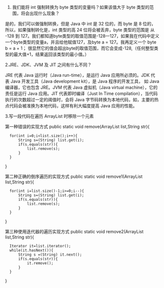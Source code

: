 1. 我们能将 int 强制转换为 byte 类型的变量吗？如果该值大于 byte 类型的范围，将会出现什么现象？

是的，我们可以做强制转换，但是 Java 中 int 是 32 位的，而 byte 是 8 位的，所以，如果强制转化是，int 类型的高 24 位将会被丢弃，byte 类型的范围是
从 -128 到 127。我们都知道byte类型的取值范围是-128—127，如果我在代码中定义一个byte类型的变量a，并且给他赋值127，及byte a = 127。我再定义一个
byte b = a + 1；
很显然它的值会超出byte的取值范围，而它会变成-128,（任何整型类型的最大值+1，结果返回该类型的最小值。） 

2.JRE、JDK、JVM 及 JIT 之间有什么不同？

JRE 代表 Java 运行时（Java run-time），是运行 Java 应用所必须的。JDK 代表 Java 开发工具（Java development kit），是 Java 程序的开发工具，
如 Java 编译器，它也包含 JRE。JVM 代表 Java 虚拟机（Java virtual machine），它的责任是运行 Java 应用。JIT 代表即时编译（Just In Time compilation），当代码执行的次数超过一定的阈值时，会将 Java 字节码转换为本地代码，如，主要的热点代码会被准换为本地代码，这样有利大幅度提高 Java 应用的性能。


3.写一段代码在遍历 ArrayList 时移除一个元素

第一种错误的实现方式
  public  static void remove(ArrayList list,String str){
	  
	  for(int i=0;i<list.size();i++){
		  String s=(String) list.get(i);
		  if(s.equals(str)){
			  list.remove(s);
		  }
	  }	  
  }
  
第二种正确的倒序遍历的实现方式
  public  static void remove1(ArrayList list,String str){
  
	  for(int i=list.size()-1;i>=0;i--){
		  String s=(String) list.get(i);
		  if(s.equals(str)){
			  list.remove(s);
		  }
	  }
	  
  }
  
  第三种使用迭代器的遍历实现方式
  public static void remove2(ArrayList list,String str){
  
	  Iterator it=list.iterator();
	  while(it.hasNext()){
		  String s =(String) it.next();
		  if(s.equals(str)){
			  it.remove();
		  }
	  }
  }
